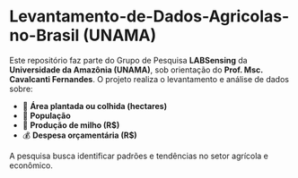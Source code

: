 # Levantamento-de-Dados-Agricolas-no-Brasil (UNAMA)

Este repositório faz parte do Grupo de Pesquisa **LABSensing** da **Universidade da Amazônia (UNAMA)**, sob orientação do **Prof. Msc. Cavalcanti Fernandes**. O projeto realiza o levantamento e análise de dados sobre:

- 🌱 **Área plantada ou colhida (hectares)**
- 👥 **População**
- 🌽 **Produção de milho (R$)**
- 💰 **Despesa orçamentária (R$)**

A pesquisa busca identificar padrões e tendências no setor agrícola e econômico.

